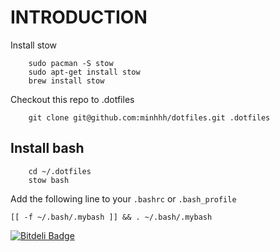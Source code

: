 INTRODUCTION
============
Install stow
```
    sudo pacman -S stow
    sudo apt-get install stow
    brew install stow
```

Checkout this repo to .dotfiles

```
    git clone git@github.com:minhhh/dotfiles.git .dotfiles
```

## Install bash
```
    cd ~/.dotfiles
    stow bash
```

Add the following line to your `.bashrc` or `.bash_profile`

    [[ -f ~/.bash/.mybash ]] && . ~/.bash/.mybash


[![Bitdeli Badge](https://d2weczhvl823v0.cloudfront.net/minhhh/dotfiles/trend.png)](https://bitdeli.com/free "Bitdeli Badge")

